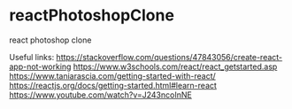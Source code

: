 # reactPhotoshopClone
react photoshop clone

Useful links:
https://stackoverflow.com/questions/47843056/create-react-app-not-working 
https://www.w3schools.com/react/react_getstarted.asp 
https://www.taniarascia.com/getting-started-with-react/ 
https://reactjs.org/docs/getting-started.html#learn-react
https://www.youtube.com/watch?v=J243ncoInNE